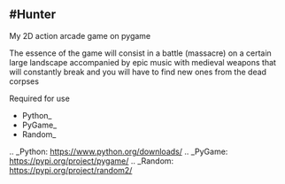 #Hunter
----------------

 My 2D action arcade game on pygame

 The essence of the game will consist in a battle (massacre) on a certain large landscape accompanied by epic music with medieval weapons that will constantly break and you will have to find new ones from the dead corpses

 Required for use
  * Python_
  * PyGame_
  * Random_

.. _Python: https://www.python.org/downloads/
.. _PyGame: https://pypi.org/project/pygame/
.. _Random: https://pypi.org/project/random2/
